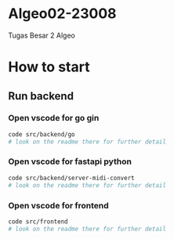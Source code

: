 # Algeo02-23008

Tugas Besar 2 Algeo

# How to start

## Run backend

### Open vscode for go gin

```sh
code src/backend/go
# look on the readme there for further detail
```

### Open vscode for fastapi python

```sh
code src/backend/server-midi-convert
# look on the readme there for further detail
```

### Open vscode for frontend

```sh
code src/frontend
# look on the readme there for further detail
```
